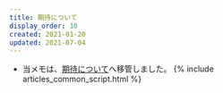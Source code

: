 ```yaml
---
title: 期待について
display_order: 10
created: 2021-01-20
updated: 2021-07-04
---
```

- 当メモは、[期待について](https://thinktwice.tech/life/attitude/expectations/)へ移管しました。
{% include articles_common_script.html %}
